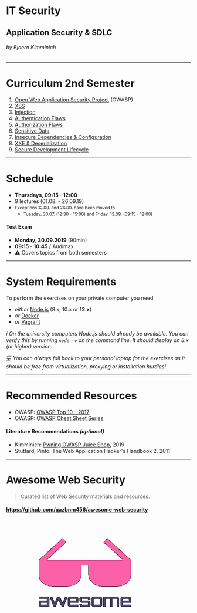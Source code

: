 <!-- theme: gaia -->

<!-- size: 16:9 -->

<!-- page_number: true -->

<!-- footer: Copyright (c) by Bjoern Kimminich | Licensed under CC-BY-SA 4.0 -->

# IT Security

## Application Security & SDLC

###### by Bjoern Kimminich

---

<!-- *footer: -->

# Curriculum 2nd Semester

1. [Open Web Application Security Project](02-01-owasp.md) (OWASP)
2. [XSS](02-02-xss.md)
3. [Injection](02-03-injection.md)
4. [Authentication Flaws](02-04-authentication_flaws.md)
5. [Authorization Flaws](02-05-authorization_flaws.md)
6. [Sensitive Data](02-06-sensitive_data.md)
7. [Insecure Dependencies & Configuration](02-07-insecure_dependencies_and_configuration.md)
8. [XXE & Deserialization](02-08-xxe_and_deserialization.md)
9. [Secure Development Lifecycle](02-09-sdlc.md)

---

<!-- *footer: -->

# Schedule

* **Thursdays, 09:15 - 12:00**
* 9 lectures (01.08. - 26.09.19)
* <small>Exceptions ~~12.09.~~ and ~~26.09.~~ have been moved to</small>
  * <small>Tuesday, 30.07. (12:30 - 15:00) and Friday, 13.09. (09:15 - 12:00)</small>

#### Test Exam
* **Monday, 30.09.2019** (90min)
* **09:15 - 10:45** / Audimax
* :warning: Covers topics from both semesters

---

<!-- *footer: -->

# System Requirements

To perform the exercises on your private computer you need

* _either_ [Node.js](https://nodejs.org) (8.x, 10.x or **12.x**)
* _or_ [Docker](https://www.docker.com/)
* _or_ [Vagrant](https://www.vagrantup.com/)

_:information_source: On the university computers Node.js should already be available. You can verify this by running `node -v` on the command line. It should display an 8.x (or higher) version._

_:computer: You can always fall back to your personal laptop for the exercises as it should be free from virtualization, proxying or installation hurdles!_

---

# Recommended Resources

* OWASP: [OWASP Top 10 - 2017](https://www.owasp.org/images/7/72/OWASP_Top_10-2017_%28en%29.pdf.pdf)
* OWASP: [OWASP Cheat Sheet Series](https://github.com/righettod/owasp-cs-book/releases/download/CI_BUILD_RELEASE/owasp-cs-book.pdf)

#### Literature Recommendations _(optional)_

* Kimminich: [Pwning OWASP Juice Shop](https://leanpub.com/juice-shop), 2019
* Stuttard, Pinto: The Web Application Hacker's Handbook 2, 2011

---

# Awesome Web Security

> Curated list of Web Security materials and resources.

#### https://github.com/qazbnm456/awesome-web-security

[![Awesome List Logo](images/01-08-penetration_testing/logo.png)](https://github.com/sindresorhus/awesome)
